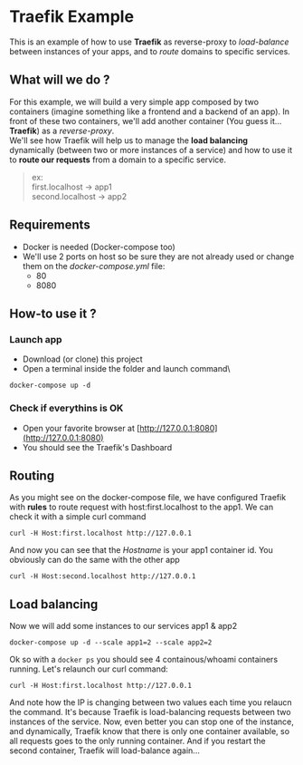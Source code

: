 # Traefik Example

This is an example of how to use **Traefik** as reverse-proxy to _load-balance_ between instances of your apps, and to _route_ domains to specific services.

## What will we do ?
For this example, we will build a very simple app composed by two containers (imagine something like a frontend and a backend of an app).
In front of these two containers, we'll add another container (You guess it... **Traefik**) as a _reverse-proxy_.\
We'll see how Traefik will help us to manage the **load balancing** dynamically (between two or more instances of a service) and how to use it to **route our requests** from a domain  to a specific service.  
> ex:  \
> first.localhost -> app1\
> second.localhost -> app2

## Requirements
- Docker is needed (Docker-compose too)
- We'll use 2 ports on host so be sure they are not already used or change them on the _docker-compose.yml_ file:
	- 80
	- 8080

## How-to use it ?

### Launch app

- Download (or clone) this project
- Open a terminal inside the folder and launch command\

```
docker-compose up -d
```
### Check if everythins is OK
- Open your favorite browser at [http://127.0.0.1:8080](http://127.0.0.1:8080)
- You should see the Traefik's Dashboard

## Routing
As you might see on the docker-compose file, we have configured Traefik with **rules** to route request with host:first.localhost to the app1.
We can check it with a simple curl command
```
curl -H Host:first.localhost http://127.0.0.1
```
And now you can see that the *Hostname* is your app1 container id.
You obviously can do the same with the other app
```
curl -H Host:second.localhost http://127.0.0.1
```

## Load balancing
Now we will add some instances to our services app1 & app2
```
docker-compose up -d --scale app1=2 --scale app2=2
```
Ok so with a ```docker ps``` you should see 4 containous/whoami containers running.
Let's relaunch our curl command:
```
curl -H Host:first.localhost http://127.0.0.1
```
And note how the IP is changing between two values each time you relaucn the command. It's because Traefik is load-balancing requests between two instances of the service.
Now, even better you can stop one of the instance, and dynamically, Traefik know that there is only one container available, so all requests goes to the only running container. And if you restart the second container, Traefik will load-balance again...
